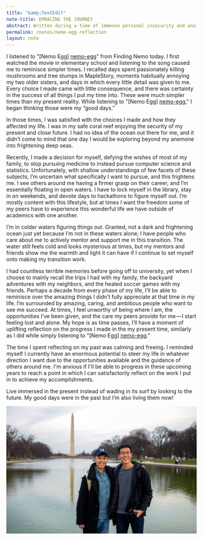 ```yaml
---
title: "&amp;TextEdit"
note-title: EMRACING THE JOURNEY
abstract: Written during a time of immense personal insecurity and anxiousness, I reflect on my choice to switch pursuits to computer science and my goal to continually reflect on the past to perceive the present from the future. These thoughts are derived from a listening to Nemo Egg.
permalink: /notes/nemo-egg-reflection
layout: note
---
```


I listened to "[Nemo Egg] [nemo-egg]" from Finding Nemo today. I first watched the movie in elementary school and listening to the song caused me to reminisce simpler times. I recalled days spent passionately killing mushrooms and tree stumps in MapleStory, moments habitually annoying my two older sisters, and days in which every little detail was given to me. Every choice I made came with little consequence, and there was certainty in the success of all things I put my time into. These were much simpler times than my present reality. While listening to "[Nemo Egg] [nemo-egg]," I began thinking those were my “good days.”

In those times, I was satisfied with the choices I made and how they affected my life. I was in my safe coral reef enjoying the security of my present and close future. I had no idea of the ocean out there for me, and it didn’t come to mind that one day I would be exploring beyond my anemone into frightening deep seas.

Recently, I made a decision for myself, defying the wishes of most of my family, to stop pursuing medicine to instead pursue computer science and statistics. Unfortunately, with shallow understandings of few facets of these subjects, I’m uncertain what specifically I want to pursue, and this frightens me. I see others around me having a firmer grasp on their career, and I’m essentially floating in open waters. I have to lock myself in the library, stay in on weekends, and devote days to hackathons to figure myself out. I’m mostly content with this lifestyle, but at times I want the freedom some of my peers have to experience this wonderful life we have outside of academics with one another.

I’m in colder waters figuring things out. Granted, not a dark and frightening ocean just yet because I’m not in these waters alone; I have people who care about me to actively mentor and support me in this transition. The water still feels cold and looks mysterious at times, but my mentors and friends show me the warmth and light it can have if I continue to set myself onto making my transition work.

I had countless terrible memories before going off to university, yet when I choose to mainly recall the trips I had with my family, the backyard adventures with my neighbors, and the heated soccer games with my friends. Perhaps a decade from every phase of my life, I’ll be able to reminisce over the amazing things I didn’t fully appreciate at that time in my life. I’m surrounded by amazing, caring, and ambitious people who want to see me succeed. At times, I feel unworthy of being where I am, the opportunities I’ve been given, and the care my peers provide for me — I start feeling lost and alone. My hope is as time passes, I’ll have a moment of uplifting reflection on the progress I made in the my present time, similarly as I did while simply listening to "[Nemo Egg] [nemo-egg]."

The time I spent reflecting on my past was calming and freeing. I reminded myself I currently have an enormous potential to steer my life in whatever direction I want due to the opportunities available and the guidance of others around me. I'm anxious if I'll be able to progress in these upcoming years to reach a point in which I can satisfactorily reflect on the work I put in to achieve my accomplishments.

Live immersed in the present instead of wading in its surf by looking to the future. My good days were in the past but I’m also living them now!

<center>
	<img src="/assets/img/notes/hugh-and-me.jpeg" class="notes-photo"/>
</center>

[nemo-egg]: https://www.youtube.com/watch?v=uYuXG0C2tsk
